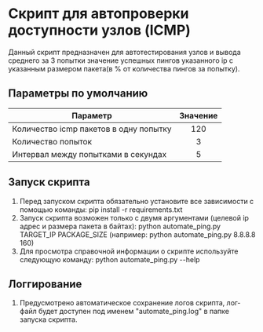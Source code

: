 # Скрипт для автопроверки доступности узлов (ICMP)

Данный скрипт предназначен для автотестирования узлов и вывода среднего за 3 попытки значение успешных пингов указанного ip с указанным размером пакета(в % от количества пингов за попытку).

## Параметры по умолчанию
| Параметр | Значение | 
|----------------                               |       :---------:     |
|  Количество icmp пакетов в одну попытку       |       120             |
| Количество попыток                            |       3               |
| Интервал между попытками в секундах           |       5               |

## Запуск скрипта

1. Перед запуском скрипта обязательно установите все зависимости с помощью команды: pip install -r requirements.txt
2. Запуск скрипта возможен только с двумя аргументами (целевой ip адрес и размера пакета в байтах): python automate_ping.py TARGET_IP PACKAGE_SIZE (например: python automate_ping.py 8.8.8.8 160)
3. Для просмотра справочной информации о скрипте используйте следующую команду: python automate_ping.py --help

## Логгирование

1. Предусмотрено автоматическое сохранение логов скрипта, лог-файл будет доступен под именем "automate_ping.log" в папке запуска скрипта.
